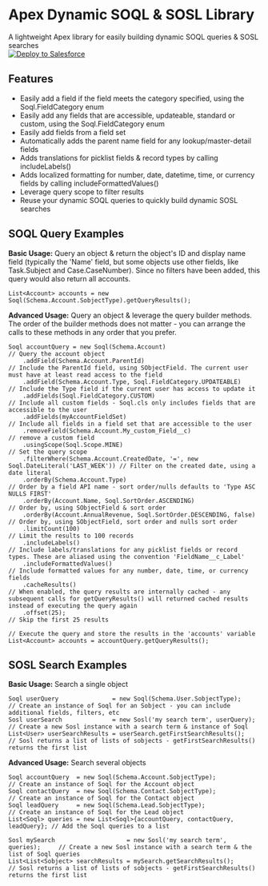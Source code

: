 # Apex Dynamic SOQL & SOSL Library
A lightweight Apex library for easily building dynamic SOQL queries & SOSL searches<br />
<a href="https://githubsfdeploy.herokuapp.com" target="_blank">
    <img alt="Deploy to Salesforce" src="https://raw.githubusercontent.com/afawcett/githubsfdeploy/master/deploy.png">
</a>

## Features
* Easily add a field if the field meets the category specified, using the Soql.FieldCategory enum
* Easily add any fields that are accessible, updateable, standard or custom, using the Soql.FieldCategory enum
* Easily add fields from a field set
* Automatically adds the parent name field for any lookup/master-detail fields
* Adds translations for picklist fields & record types by calling includeLabels()
* Adds localized formatting for number, date, datetime, time, or currency fields by calling includeFormattedValues()
* Leverage query scope to filter results
* Reuse your dynamic SOQL queries to quickly build dynamic SOSL searches

## SOQL Query Examples
**Basic Usage:** Query an object & return the object's ID and display name field (typically the 'Name' field, but some objects use other fields, like Task.Subject and Case.CaseNumber). Since no filters have been added, this query would also return all accounts.

```
List<Account> accounts = new Soql(Schema.Account.SobjectType).getQueryResults();
```

**Advanced Usage:** Query an object & leverage the query builder methods. The order of the builder methods does not matter - you can arrange the calls to these methods in any order that you prefer.

```
Soql accountQuery = new Soql(Schema.Account)                                         // Query the account object
    .addField(Schema.Account.ParentId)                                               // Include the ParentId field, using SObjectField. The current user must have at least read access to the field
    .addField(Schema.Account.Type, Soql.FieldCategory.UPDATEABLE)                    // Include the Type field if the current user has access to update it
    .addFields(Soql.FieldCategory.CUSTOM)                                            // Include all custom fields - Soql.cls only includes fields that are accessible to the user
    .addFields(myAccountFieldSet)                                                    // Include all fields in a field set that are accessible to the user
    .removeField(Schema.Account.My_custom_Field__c)                                  // remove a custom field
    .usingScope(Soql.Scope.MINE)                                                     // Set the query scope
    .filterWhere(Schema.Account.CreatedDate, '=', new Soql.DateLiteral('LAST_WEEK')) // Filter on the created date, using a date literal
    .orderBy(Schema.Account.Type)                                                    // Order by a field API name - sort order/nulls defaults to 'Type ASC NULLS FIRST'
    .orderBy(Account.Name, Soql.SortOrder.ASCENDING)                                 // Order by, using SObjectField & sort order
    .orderBy(Account.AnnualRevenue, Soql.SortOrder.DESCENDING, false)                // Order by, using SObjectField, sort order and nulls sort order
    .limitCount(100)                                                                 // Limit the results to 100 records
    .includeLabels()                                                                 // Include labels/translations for any picklist fields or record types. These are aliased using the convention 'FieldName__c_Label'
    .includeFormattedValues()                                                        // Include formatted values for any number, date, time, or currency fields
    .cacheResults()                                                                  // When enabled, the query results are internally cached - any subsequent calls for getQueryResults() will returned cached results instead of executing the query again
    .offset(25);                                                                     // Skip the first 25 results

// Execute the query and store the results in the 'accounts' variable
List<Account> accounts = accountQuery.getQueryResults();
```

## SOSL Search Examples
**Basic Usage:** Search a single object

```
Soql userQuery               = new Soql(Schema.User.SobjectType);     // Create an instance of Soql for an Sobject - you can include additional fields, filters, etc
Sosl userSearch              = new Sosl('my search term', userQuery); // Create a new Sosl instance with a search term & instance of Soql
List<User> userSearchResults = userSearch.getFirstSearchResults();    // Sosl returns a list of lists of sobjects - getFirstSearchResults() returns the first list
```

**Advanced Usage:** Search several objects

```
Soql accountQuery  = new Soql(Schema.Account.SobjectType);                  // Create an instance of Soql for the Account object
Soql contactQuery  = new Soql(Schema.Contact.SobjectType);                  // Create an instance of Soql for the Contact object
Soql leadQuery     = new Soql(Schema.Lead.SobjectType);                     // Create an instance of Soql for the Lead object
List<Soql> queries = new List<Soql>{accountQuery, contactQuery, leadQuery}; // Add the Soql queries to a list

Sosl mySearch                    = new Sosl('my search term', queries);     // Create a new Sosl instance with a search term & the list of Soql queries
List<List<Sobject> searchResults = mySearch.getSearchResults();             // Sosl returns a list of lists of sobjects - getFirstSearchResults() returns the first list
```